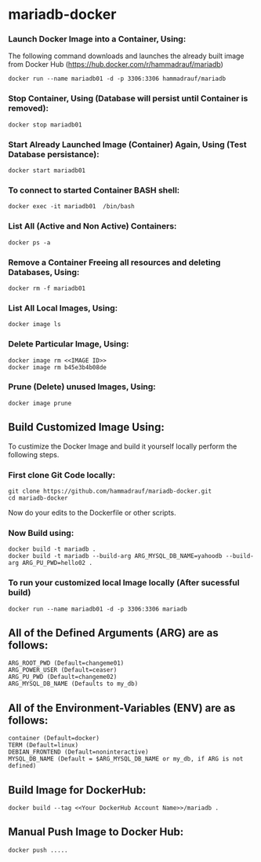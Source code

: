 # mariadb-docker

### Launch Docker Image into a Container, Using:

The following command downloads and launches the already built image from Docker Hub (https://hub.docker.com/r/hammadrauf/mariadb)

```
docker run --name mariadb01 -d -p 3306:3306 hammadrauf/mariadb
```


### Stop  Container, Using (Database will persist until Container is removed):

```
docker stop mariadb01
```

### Start Already Launched Image (Container) Again, Using (Test Database persistance):

```
docker start mariadb01
```

### To connect to started Container BASH shell:

```
docker exec -it mariadb01  /bin/bash
```

### List All (Active and Non Active) Containers: 

```
docker ps -a
```

### Remove a Container Freeing all resources and deleting Databases, Using:

```
docker rm -f mariadb01
```

### List All Local Images, Using:

```
docker image ls
```

### Delete Particular Image, Using:

```
docker image rm <<IMAGE ID>>
docker image rm b45e3b4b08de
```

### Prune (Delete) unused Images, Using:

```
docker image prune
```

## Build  Customized Image Using:

To custimize the Docker Image and build it yourself locally perform the following steps.
### First clone Git Code locally:
```
git clone https://github.com/hammadrauf/mariadb-docker.git
cd mariadb-docker
```
Now do your edits to the Dockerfile or other scripts.

### Now Build using:
```
docker build -t mariadb .
docker build -t mariadb --build-arg ARG_MYSQL_DB_NAME=yahoodb --build-arg ARG_PU_PWD=hello02 .
```

### To run your customized local Image locally (After sucessful build)
```
docker run --name mariadb01 -d -p 3306:3306 mariadb
```

## All of the Defined Arguments (ARG) are as follows:
```
ARG_ROOT_PWD (Default=changeme01)
ARG_POWER_USER (Default=ceaser)
ARG_PU_PWD (Default=changeme02)
ARG_MYSQL_DB_NAME (Defaults to my_db)
```

## All of the Environment-Variables (ENV) are as follows:
```
container (Default=docker)
TERM (Default=linux)
DEBIAN_FRONTEND (Default=noninteractive)
MYSQL_DB_NAME (Default = $ARG_MYSQL_DB_NAME or my_db, if ARG is not defined)
```

## Build Image for DockerHub:

```
docker build --tag <<Your DockerHub Account Name>>/mariadb .
```

## Manual Push Image to Docker Hub:
```
docker push .....
```
